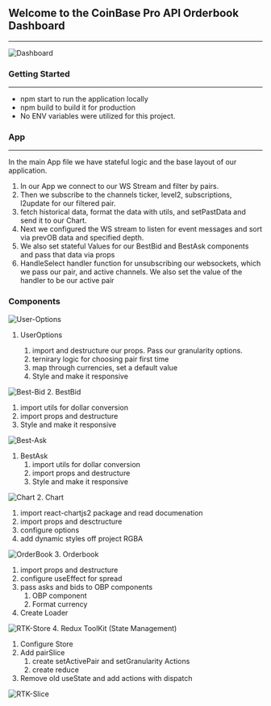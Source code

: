## Welcome to the CoinBase Pro API Orderbook Dashboard

---

![Dashboard](https://img001.prntscr.com/file/img001/zkw9ocn9TWy1RjGROFEKtw.png)

### Getting Started

---

- npm start to run the application locally
- npm build to build it for production
- No ENV variables were utilized for this project.

### App

---

In the main App file we have stateful logic and the base layout of our application.

1. In our App we connect to our WS Stream and filter by pairs.
2. Then we subscribe to the channels ticker, level2, subscriptions, l2update for our filtered pair.
3. fetch historical data, format the data with utils, and setPastData and send it to our Chart.
4. Next we configured the WS stream to listen for event messages and sort via prevOB data and specified depth.
5. We also set stateful Values for our BestBid and BestAsk components and pass that data via props
6. HandleSelect handler function for unsubscribing our websockets, which we pass our pair, and active channels. We also set the value of the handler to be our active pair

### Components

![User-Options](https://img001.prntscr.com/file/img001/wxy2b1OPSpKQMwLFhcBqbw.png)

1. UserOptions

   1. import and destructure our props. Pass our granularity options.
   2. ternirary logic for choosing pair first time
   3. map through currencies, set a default value
   4. Style and make it responsive

![Best-Bid](https://img001.prntscr.com/file/img001/k-qUqtQySFa_eRHKNWD_dw.png) 2. BestBid

1.  import utils for dollar conversion
2.  import props and destructure
3.  Style and make it responsive

![Best-Ask](https://img001.prntscr.com/file/img001/AMy_UHMHQQyGzZTMe5pYpw.png)

1. BestAsk
   1. import utils for dollar conversion
   2. import props and destructure
   3. Style and make it responsive

![Chart](https://img001.prntscr.com/file/img001/1fbW8kEURhaXv9FSE0Pt6A.png) 2. Chart

1.  import react-chartjs2 package and read documenation
2.  import props and desctructure
3.  configure options
4.  add dynamic styles off project RGBA

![OrderBook](https://img001.prntscr.com/file/img001/cayNCMaZRiKJbSnRZ38lzQ.png) 3. Orderbook

1.  import props and destructure
2.  configure useEffect for spread
3.  pass asks and bids to OBP components
    1. OBP component
    2. Format currency
4.  Create Loader

![RTK-Store](https://img001.prntscr.com/file/img001/MqkkjAlESde1Lw_ueCXXrw.png) 4. Redux ToolKit (State Management)

1.  Configure Store
2.  Add pairSlice
    1. create setActivePair and setGranularity Actions
    2. create reduce
3.  Remove old useState and add actions with dispatch

![RTK-Slice](https://img001.prntscr.com/file/img001/PNZR84FKQaGQ9bfBdNGjug.png)
